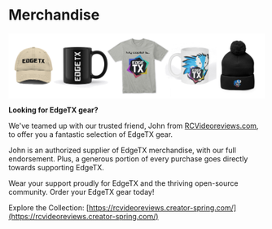 
# Merchandise

<p align="center">
<a><img src="/assets/merch.png?raw=true" align="center" width="900"></a>
</P>


**Looking for EdgeTX gear?**

We've teamed up with our trusted friend, John from [RCVideoreviews.com](https://rcvideoreviews.com/), to offer you a fantastic selection of EdgeTX gear.

John is an authorized supplier of EdgeTX merchandise, with our full endorsement. Plus, a generous portion of every purchase goes directly towards supporting EdgeTX.


Wear your support proudly for EdgeTX and the thriving open-source community. Order your EdgeTX gear today!


Explore the Collection: [https://rcvideoreviews.creator-spring.com/](https://rcvideoreviews.creator-spring.com/)
